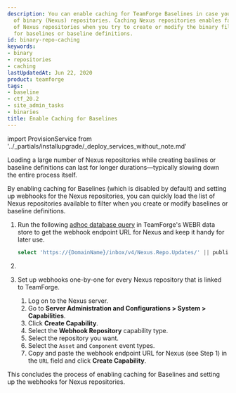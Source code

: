 ```yaml
---
description: You can enable caching for TeamForge Baselines in case you have a large number
  of binary (Nexus) repositories. Caching Nexus repositories enables fast loading
  of Nexus repositories when you try to create or modify the binary filter criteria
  for baselines or baseline definitions.
id: binary-repo-caching
keywords:
- binary
- repositories
- caching
lastUpdatedAt: Jun 22, 2020
product: teamforge
tags:
- baseline
- ctf_20.2
- site_admin_tasks
- binaries
title: Enable Caching for Baselines
---
```

<!-- "Enable Caching for Baselines" topic is suppressed because of https://forge.collab.net/sf/go/artf424148 -->

import ProvisionService from '../_partials/installupgrade/_deploy_services_without_note.md'

Loading a large number of Nexus repositories while creating baslines or baseline definitions can last for longer durations—typically slowing down the entire process itself. 

By enabling caching for Baselines (which is disabled by default) and setting up webhooks for the Nexus repositories, you can quickly load the list of Nexus repositories available to filter when you create or modify baselines or baseline definitions.

1. Run the following [adhoc database query](../siteadmin-adhocquery) in TeamForge's WEBR data store to get the webhook endpoint URL for Nexus and keep it handy for later use.
   ```sql
   select 'https://{DomainName}/inbox/v4/Nexus.Repo.Updates/' || publisher_id from publisherv4 where publisher_name='Nexus';
   ````
<!-- see https://forge.collab.net/sf/go/artf424148    -->
<!-- 2. Enable caching for baselines by setting the [BASELINE_CACHE_ENABLED](../siteoptiontokens#BASELINE_CACHE_ENABLED) `site-options.conf` token.
   ```shell
   BASELINE_CACHE_ENABLED=true
   ```` -->
2. <ProvisionService />

3. Set up webhooks one-by-one for every Nexus repository that is linked to TeamForge.
   1. Log on to the Nexus server. 
   2. Go to **Server Administration and Configurations > System > Capabilities**. 
   3. Click **Create Capability**. 
   4. Select the **Webhook Repository** capability type. 
   5. Select the repository you want. 
   6. Select the `Asset` and `Component` event types. 
   7. Copy and paste the webhook endpoint URL for Nexus (see Step 1) in the `URL` field and click **Create Capability**. 

This concludes the process of enabling caching for Baselines and setting up the webhooks for Nexus repositories. 
